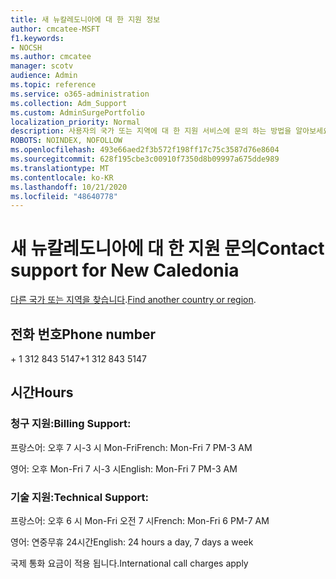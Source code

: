 ```yaml
---
title: 새 뉴칼레도니아에 대 한 지원 정보
author: cmcatee-MSFT
f1.keywords:
- NOCSH
ms.author: cmcatee
manager: scotv
audience: Admin
ms.topic: reference
ms.service: o365-administration
ms.collection: Adm_Support
ms.custom: AdminSurgePortfolio
localization_priority: Normal
description: 사용자의 국가 또는 지역에 대 한 지원 서비스에 문의 하는 방법을 알아보세요.
ROBOTS: NOINDEX, NOFOLLOW
ms.openlocfilehash: 493e66aed2f3b572f198ff17c75c3587d76e8604
ms.sourcegitcommit: 628f195cbe3c00910f7350d8b09997a675dde989
ms.translationtype: MT
ms.contentlocale: ko-KR
ms.lasthandoff: 10/21/2020
ms.locfileid: "48640778"
---
```

# <a name="contact-support-for-new-caledonia"></a><span data-ttu-id="ffbec-103">새 뉴칼레도니아에 대 한 지원 문의</span><span class="sxs-lookup"><span data-stu-id="ffbec-103">Contact support for New Caledonia</span></span>

<span data-ttu-id="ffbec-104">[다른 국가 또는 지역을 찾습니다](../contact-support-for-business-products.md).</span><span class="sxs-lookup"><span data-stu-id="ffbec-104">[Find another country or region](../contact-support-for-business-products.md).</span></span>

## <a name="phone-number"></a><span data-ttu-id="ffbec-105">전화 번호</span><span class="sxs-lookup"><span data-stu-id="ffbec-105">Phone number</span></span>
<span data-ttu-id="ffbec-106">+ 1 312 843 5147</span><span class="sxs-lookup"><span data-stu-id="ffbec-106">+1 312 843 5147</span></span>

## <a name="hours"></a><span data-ttu-id="ffbec-107">시간</span><span class="sxs-lookup"><span data-stu-id="ffbec-107">Hours</span></span>
### <a name="billing-support"></a><span data-ttu-id="ffbec-108">청구 지원:</span><span class="sxs-lookup"><span data-stu-id="ffbec-108">Billing Support:</span></span>

<span data-ttu-id="ffbec-109">프랑스어: 오후 7 시-3 시 Mon-Fri</span><span class="sxs-lookup"><span data-stu-id="ffbec-109">French: Mon-Fri 7 PM-3 AM</span></span>

<span data-ttu-id="ffbec-110">영어: 오후 Mon-Fri 7 시-3 시</span><span class="sxs-lookup"><span data-stu-id="ffbec-110">English: Mon-Fri 7 PM-3 AM</span></span>

### <a name="technical-support"></a><span data-ttu-id="ffbec-111">기술 지원:</span><span class="sxs-lookup"><span data-stu-id="ffbec-111">Technical Support:</span></span>

<span data-ttu-id="ffbec-112">프랑스어: 오후 6 시 Mon-Fri 오전 7 시</span><span class="sxs-lookup"><span data-stu-id="ffbec-112">French: Mon-Fri 6 PM-7 AM</span></span>

<span data-ttu-id="ffbec-113">영어: 연중무휴 24시간</span><span class="sxs-lookup"><span data-stu-id="ffbec-113">English: 24 hours a day, 7 days a week</span></span>

<span data-ttu-id="ffbec-114">국제 통화 요금이 적용 됩니다.</span><span class="sxs-lookup"><span data-stu-id="ffbec-114">International call charges apply</span></span>
